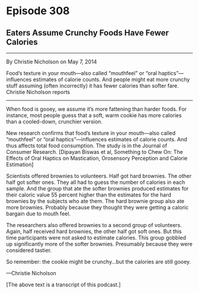 # Episode 308

## Eaters Assume Crunchy Foods Have Fewer Calories

---

By Christie Nicholson on May 7, 2014

Food’s texture in your mouth—also called “mouthfeel” or “oral haptics”—influences estimates of calorie counts. And people might eat more crunchy stuff assuming (often incorrectly) it has fewer calories than softer fare. Christie Nicholson reports

---

When food is gooey, we assume it’s more fattening than harder foods. For instance, most people guess that a soft, warm cookie has more calories than a cooled-down, crunchier version.

New research confirms that food’s texture in your mouth—also called “mouthfeel” or “oral haptics”—influences estimates of calorie counts. And thus affects total food consumption. The study is in the Journal of Consumer Research. [Dipayan Biswas et al, Something to Chew On: The Effects of Oral Haptics on Mastication, Orosensory Perception and Calorie Estimation]

Scientists offered brownies to volunteers. Half got hard brownies. The other half got softer ones. They all had to guess the number of calories in each sample. And the group that ate the softer brownies produced estimates for their caloric value 55 percent higher than the estimates for the hard brownies by the subjects who ate them. The hard brownie group also ate more brownies. Probably because they thought they were getting a caloric bargain due to mouth feel.

The researchers also offered brownies to a second group of volunteers. Again, half received hard brownies, the other half got soft ones. But this time participants were not asked to estimate calories. This group gobbled up significantly more of the softer brownies. Presumably because they were considered tastier.

So remember: the cookie might be crunchy…but the calories are still gooey.

—Christie Nicholson

[The above text is a transcript of this podcast.]


